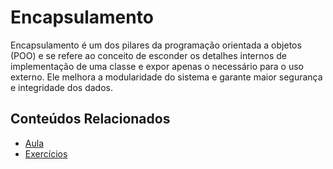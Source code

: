 

# Encapsulamento

Encapsulamento é um dos pilares da programação orientada a objetos (POO) e se refere ao conceito de esconder os detalhes internos de implementação de uma classe e expor apenas o necessário para o uso externo. Ele melhora a modularidade do sistema e garante maior segurança e integridade dos dados.

## Conteúdos Relacionados
- [Aula](aula/ROTEIRO.md)
- [Exercícios](aula/EXERCICIOS.md)
